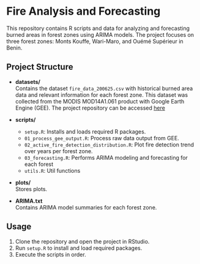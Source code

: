 # Fire Analysis and Forecasting

This repository contains R scripts and data for analyzing and forecasting 
burned areas in forest zones using ARIMA models. The project focuses on three 
forest zones: Monts Kouffe, Wari-Maro, and Ouémé Supérieur in Benin.

## Project Structure

- **datasets/**  
  Contains the dataset `fire_data_200625.csv` with historical 
  burned area data and relevant information for each forest zone. This dataset was collected from the MODIS 
  MOD14A1.061 product with Google Earth Engine (GEE). The project repository can be accessed 
  [here](https://code.earthengine.google.com/?accept_repo=users/gandahostanmah/fire_analysis_carlos)

- **scripts/**  
  - `setup.R`: Installs and loads required R packages.  
  - `01_process_gee_output.R`: Process raw data output from GEE.
  - `02_active_fire_detection_distribution.R`: Plot fire detection trend over years per forest zone.
  - `03_forecasting.R`: Performs ARIMA modeling and forecasting for each forest 
  - `utils.R`: Util functions

- **plots/**  
  Stores plots.

- **ARIMA.txt**  
  Contains ARIMA model summaries for each forest zone.

## Usage

1. Clone the repository and open the project in RStudio.
2. Run `setup.R` to install and load required packages.
3. Execute the scripts in order.
